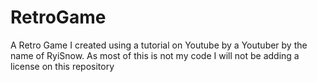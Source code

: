# RetroGame
 A Retro Game I created using a tutorial on Youtube by a Youtuber by the name of RyiSnow. As most of this is not my code I will not be adding a license on this repository
